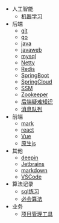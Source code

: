 - 人工智能
	 - [机器学习](AI/机器学习/_sidebar.md)
- 后端
	 - [git](backend/git/_sidebar.md)
	 - [go](backend/go/_sidebar.md)
	 - [java](backend/java/_sidebar.md)
	 - [javaweb](backend/javaweb/_sidebar.md)
	 - [mysql](backend/mysql/_sidebar.md)
	 - [Netty](backend/Netty/_sidebar.md)
	 - [Redis](backend/Redis/_sidebar.md)
	 - [SpringBoot](backend/SpringBoot/_sidebar.md)
	 - [SpringCloud](backend/SpringCloud/_sidebar.md)
	 - [SSM](backend/SSM/_sidebar.md)
	 - [Zookeeper](backend/Zookeeper/_sidebar.md)
	 - [后端疑难知识](backend/后端疑难知识/_sidebar.md)
	 - [消息队列](backend/消息队列/_sidebar.md)
- 前端
	 - [mark](front/mark/_sidebar.md)
	 - [react](front/react/_sidebar.md)
	 - [Vue](front/Vue/_sidebar.md)
	 - [原生js](front/原生js/_sidebar.md)
- 其他
	 - [deepin](others/deepin/_sidebar.md)
	 - [Jetbrains](others/Jetbrains/_sidebar.md)
	 - [markdown](others/markdown/_sidebar.md)
	 - [VSCode](others/VSCode/_sidebar.md)
- 算法记录
	 - [sql练习](practice/sql练习/_sidebar.md)
	 - [必会算法](practice/必会算法/_sidebar.md)
- 业务
	 - [项目管理工具](service/项目管理工具/_sidebar.md)
